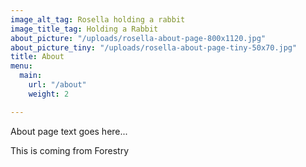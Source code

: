 ```yaml
---
image_alt_tag: Rosella holding a rabbit
image_title_tag: Holding a Rabbit
about_picture: "/uploads/rosella-about-page-800x1120.jpg"
about_picture_tiny: "/uploads/rosella-about-page-tiny-50x70.jpg"
title: About
menu:
  main:
    url: "/about"
    weight: 2

---
```

About page text goes here...

This is coming from Forestry